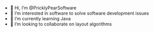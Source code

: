 - 👋 Hi, I’m @PricklyPearSoftware
- 👀 I’m interested in software to solve software development issues
- 🌱 I’m currently learning Java
- 💞️ I’m looking to collaborate on layout algorithms

<!---
PricklyPearSoftware/PricklyPearSoftware is a ✨ special ✨ repository because its `README.md` (this file) appears on your GitHub profile.
You can click the Preview link to take a look at your changes.
--->
